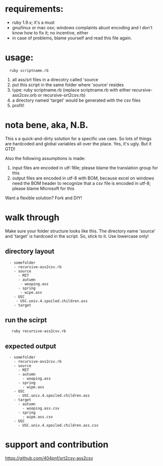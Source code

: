 
# requirements:

+ ruby 1.9.x; it's a must
+ gnu/linux or mac osx; windows complaints abuot encoding and I don't know how to fix it; no incentive, either
+ in case of problems, blame yourself and read this file again. 


# usage: 

      ruby scriptname.rb

1. all ass/srt files in a direcotry called 'source
1. put this script in the same folder where 'source' resides
1. type:  ruby scriptname.rb (replace scriptname.rb with either recursive-ass2csv.orb or recursive-srt2csv.rb)
1. a directory named 'target' would be generated with the csv files
1. profit!

# nota bene, aka, N.B.

This s a quick-and-dirty solution for a specific use caes.  So lots of things are hardcoded and global variables all over the place.  Yes, it's ugly.  But it GTD!

Also the following assumptions is made:

1. input files are encoded in utf-16le; please blame the translation group for this
1. output files are encoded in utf-8 with BOM, because excel on windows need the BOM header to recognize that a csv file is encoded in utf-8; please blame Microsoft for this

Want a flexible solution?  Fork and DIY!


# walk through

Make sure your folder structure looks like this.  The directory name 'source' and 'target' is hardcoed in the script.  So, stick to it. Use lowercase only!

## directory layout

      - somefolder
        - recursive-ass2csv.rb
        - source
          - MIT
      	  - autumn
      	   - wooping.ass
      	  - spring
      	   - wipe.ass
      	- USC
      	 - USC.univ.4.spoiled.children.ass
        - target

## run the scirpt

       ruby recursive-ass2csv.rb

## expected output

      - somefolder
        - recursive-ass2csv.rb
        - source
          - MIT
      	  - autumn
      	    - wooping.ass
      	  - spring
      	    - wipe.ass
      	- USC
      	  - USC.univ.4.spoiled.children.ass
        - target
      	  - autumn
      	    - wooping.ass.csv
      	  - spring
      	    - wipe.ass.csv
      	- USC
      	  - USC.univ.4.spoiled.children.ass.csv
	  
# support and contribution

https://github.com/404pnf/srt2csv-ass2csv
